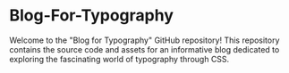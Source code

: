 # Blog-For-Typography
Welcome to the "Blog for Typography" GitHub repository! This repository contains the source code and assets for an informative blog dedicated to exploring the fascinating world of typography through CSS.
